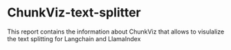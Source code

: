 # ChunkViz-text-splitter
This report contains the information about ChunkViz that allows to visulalize the text splitting for Langchain and LlamaIndex
